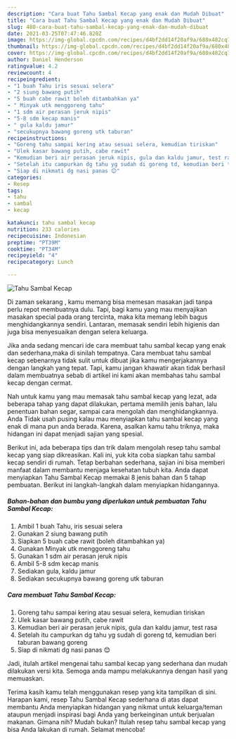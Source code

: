 ```yaml
---
description: "Cara buat Tahu Sambal Kecap yang enak dan Mudah Dibuat"
title: "Cara buat Tahu Sambal Kecap yang enak dan Mudah Dibuat"
slug: 480-cara-buat-tahu-sambal-kecap-yang-enak-dan-mudah-dibuat
date: 2021-03-25T07:47:46.820Z
image: https://img-global.cpcdn.com/recipes/d4bf2dd14f20af9a/680x482cq70/tahu-sambal-kecap-foto-resep-utama.jpg
thumbnail: https://img-global.cpcdn.com/recipes/d4bf2dd14f20af9a/680x482cq70/tahu-sambal-kecap-foto-resep-utama.jpg
cover: https://img-global.cpcdn.com/recipes/d4bf2dd14f20af9a/680x482cq70/tahu-sambal-kecap-foto-resep-utama.jpg
author: Daniel Henderson
ratingvalue: 4.2
reviewcount: 4
recipeingredient:
- "1 buah Tahu iris sesuai selera"
- "2 siung bawang putih"
- "5 buah cabe rawit boleh ditambahkan ya"
- " Minyak utk menggoreng tahu"
- "1 sdm air perasan jeruk nipis"
- "5-8 sdm kecap manis"
- " gula kaldu jamur"
- "secukupnya bawang goreng utk taburan"
recipeinstructions:
- "Goreng tahu sampai kering atau sesuai selera, kemudian tiriskan"
- "Ulek kasar bawang putih, cabe rawit"
- "Kemudian beri air perasan jeruk nipis, gula dan kaldu jamur, test rasa"
- "Setelah itu campurkan dg tahu yg sudah di goreng td, kemudian beri taburan bawang goreng"
- "Siap di nikmati dg nasi panas 😊"
categories:
- Resep
tags:
- tahu
- sambal
- kecap

katakunci: tahu sambal kecap 
nutrition: 233 calories
recipecuisine: Indonesian
preptime: "PT39M"
cooktime: "PT34M"
recipeyield: "4"
recipecategory: Lunch

---
```



![Tahu Sambal Kecap](https://img-global.cpcdn.com/recipes/d4bf2dd14f20af9a/680x482cq70/tahu-sambal-kecap-foto-resep-utama.jpg)

Di zaman  sekarang , kamu memang bisa memesan masakan jadi tanpa perlu repot membuatnya dulu. Tapi, bagi kamu yang mau menyajikan masakan special pada orang tercinta, maka kita memang lebih bagus menghidangkannya sendiri. Lantaran, memasak sendiri lebih higienis dan juga bisa menyesuaikan dengan selera keluarga.

Jika anda sedang mencari ide cara membuat tahu sambal kecap yang enak dan sederhana,maka di sinilah tempatnya. Cara membuat tahu sambal kecap  sebenarnya tidak sulit untuk dibuat jika kamu mengerjakannya dengan langkah yang tepat. Tapi, kamu jangan khawatir akan tidak berhasil dalam membuatnya 
sebab di artikel ini kami akan membahas tahu sambal kecap dengan cermat.  



Nah untuk kamu yang mau memasak tahu sambal kecap yang lezat, ada beberapa tahap yang dapat dilakukan, pertama memilih jenis bahan, lalu penentuan bahan segar, sampai cara mengolah dan menghidangkannya. Anda Tidak usah pusing kalau mau menyiapkan tahu sambal kecap yang enak di mana pun anda berada. Karena, asalkan kamu  tahu triknya, maka hidangan ini dapat menjadi sajian yang spesial.

Berikut ini, ada beberapa tips dan trik dalam mengolah resep tahu sambal kecap yang siap dikreasikan. Kali ini, yuk kita coba siapkan tahu sambal kecap sendiri di rumah. Tetap berbahan sederhana, sajian ini bisa memberi manfaat dalam membantu menjaga kesehatan tubuh kita. Anda dapat menyiapkan Tahu Sambal Kecap memakai 8 jenis bahan dan 5 tahap pembuatan. Berikut ini langkah-langkah dalam menyiapkan hidangannya.

<!--inarticleads1-->

##### Bahan-bahan dan bumbu yang diperlukan untuk pembuatan Tahu Sambal Kecap:

1. Ambil 1 buah Tahu, iris sesuai selera
1. Gunakan 2 siung bawang putih
1. Siapkan 5 buah cabe rawit (boleh ditambahkan ya)
1. Gunakan  Minyak utk menggoreng tahu
1. Gunakan 1 sdm air perasan jeruk nipis
1. Ambil 5-8 sdm kecap manis
1. Sediakan  gula, kaldu jamur
1. Sediakan secukupnya bawang goreng utk taburan




<!--inarticleads2-->

##### Cara membuat Tahu Sambal Kecap:

1. Goreng tahu sampai kering atau sesuai selera, kemudian tiriskan
1. Ulek kasar bawang putih, cabe rawit
1. Kemudian beri air perasan jeruk nipis, gula dan kaldu jamur, test rasa
1. Setelah itu campurkan dg tahu yg sudah di goreng td, kemudian beri taburan bawang goreng
1. Siap di nikmati dg nasi panas 😊




Jadi, itulah artikel mengenai  tahu sambal kecap  yang sederhana dan mudah dilakukan versi kita. Semoga anda mampu melakukannya dengan hasil yang memuaskan. 

Terima kasih kamu telah menggunakan resep yang kita tampilkan di sini. Harapan kami, resep  Tahu Sambal Kecap sederhana di atas dapat membantu Anda menyiapkan hidangan yang nikmat untuk keluarga/teman ataupun menjadi inspirasi bagi Anda yang berkeinginan untuk berjualan makanan. Gimana nih? Mudah bukan? Itulah resep tahu sambal kecap yang bisa Anda lakukan di rumah. Selamat mencoba!

